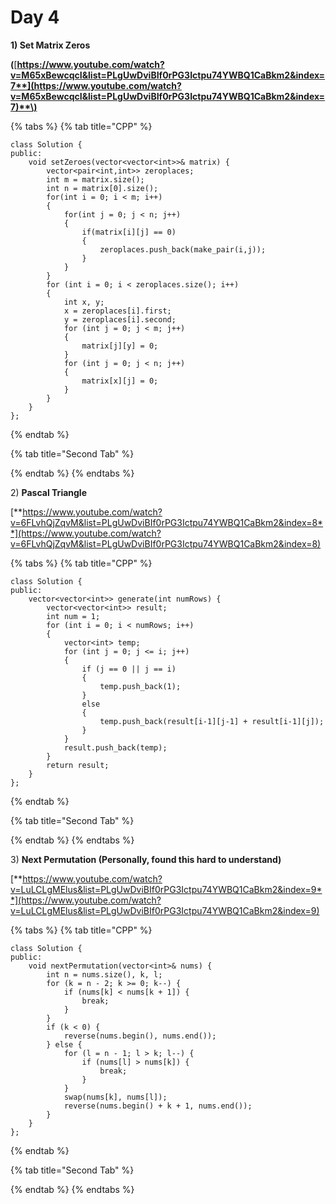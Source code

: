 # Day 4



**1\) Set Matrix Zeros** 

**\(**[**https://www.youtube.com/watch?v=M65xBewcqcI&list=PLgUwDviBIf0rPG3Ictpu74YWBQ1CaBkm2&index=7**](https://www.youtube.com/watch?v=M65xBewcqcI&list=PLgUwDviBIf0rPG3Ictpu74YWBQ1CaBkm2&index=7)**\)**

{% tabs %}
{% tab title="CPP" %}
```text
class Solution {
public:
    void setZeroes(vector<vector<int>>& matrix) {
        vector<pair<int,int>> zeroplaces;
        int m = matrix.size();
        int n = matrix[0].size();
        for(int i = 0; i < m; i++)
        {
            for(int j = 0; j < n; j++)
            {
                if(matrix[i][j] == 0)
                {
                    zeroplaces.push_back(make_pair(i,j));
                }
            }
        }
        for (int i = 0; i < zeroplaces.size(); i++)
        {
            int x, y;
            x = zeroplaces[i].first;
            y = zeroplaces[i].second;
            for (int j = 0; j < m; j++)
            {
                matrix[j][y] = 0;
            }
            for (int j = 0; j < n; j++)
            {
                matrix[x][j] = 0;
            }
        }
    }
};
```
{% endtab %}

{% tab title="Second Tab" %}

{% endtab %}
{% endtabs %}

2\) **Pascal Triangle** 

[**https://www.youtube.com/watch?v=6FLvhQjZqvM&list=PLgUwDviBIf0rPG3Ictpu74YWBQ1CaBkm2&index=8**](https://www.youtube.com/watch?v=6FLvhQjZqvM&list=PLgUwDviBIf0rPG3Ictpu74YWBQ1CaBkm2&index=8)

{% tabs %}
{% tab title="CPP" %}
```text
class Solution {
public:
    vector<vector<int>> generate(int numRows) {
        vector<vector<int>> result;
        int num = 1;
        for (int i = 0; i < numRows; i++)
        {
            vector<int> temp;
            for (int j = 0; j <= i; j++)
            {
                if (j == 0 || j == i)
                {
                    temp.push_back(1);
                }
                else
                {
                    temp.push_back(result[i-1][j-1] + result[i-1][j]);
                }
            }
            result.push_back(temp);
        }
        return result;
    }
};
```
{% endtab %}

{% tab title="Second Tab" %}

{% endtab %}
{% endtabs %}

3\) **Next Permutation \(Personally, found this hard to understand\)** 

[**https://www.youtube.com/watch?v=LuLCLgMElus&list=PLgUwDviBIf0rPG3Ictpu74YWBQ1CaBkm2&index=9**](https://www.youtube.com/watch?v=LuLCLgMElus&list=PLgUwDviBIf0rPG3Ictpu74YWBQ1CaBkm2&index=9)

{% tabs %}
{% tab title="CPP" %}
```text
class Solution {
public:
    void nextPermutation(vector<int>& nums) {
        int n = nums.size(), k, l;
    	for (k = n - 2; k >= 0; k--) {
            if (nums[k] < nums[k + 1]) {
                break;
            }
        }
    	if (k < 0) {
    	    reverse(nums.begin(), nums.end());
    	} else {
    	    for (l = n - 1; l > k; l--) {
                if (nums[l] > nums[k]) {
                    break;
                }
            } 
    	    swap(nums[k], nums[l]);
    	    reverse(nums.begin() + k + 1, nums.end());
        }
    }
};
```
{% endtab %}

{% tab title="Second Tab" %}

{% endtab %}
{% endtabs %}


